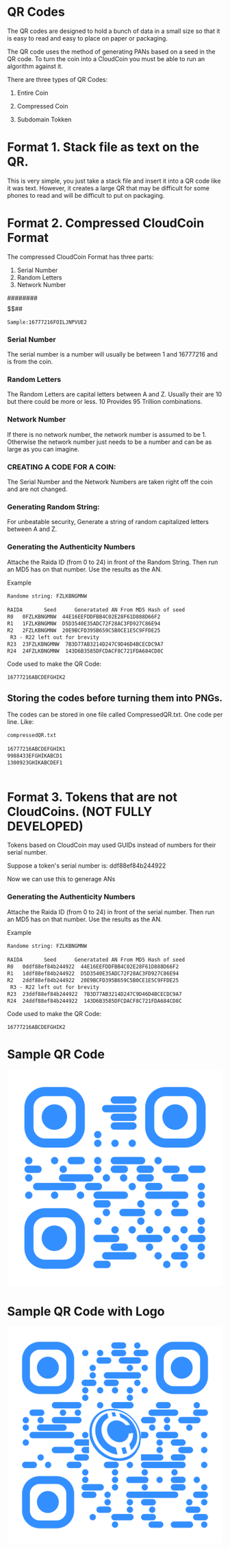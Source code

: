 # QR Codes

The QR codes are designed to hold a bunch of data in a small size so that it is easy to read and easy to place on paper or packaging. 

The QR code uses the method of generating PANs based on a seed in the QR code. To turn the coin into a CloudCoin you must be able to run an algorithm against it. 

There are three types of QR Codes:

1. Entire Coin

2. Compressed Coin

3. Subdomain Tokken

# Format 1. Stack file as text on the QR.  

This is very simple, you just take a stack file and insert it into a QR code like it was text. However, it creates a large QR that may be difficult for some phones to read and will be difficult to put on packaging. 

# Format 2. Compressed CloudCoin Format

The compressed CloudCoin Format has three parts:
1. Serial Number
2. Random Letters
3. Network Number

########$$$$$$$$$$##
```
Sample:16777216FOILJNPVUE2
```
### Serial Number
The serial number is a number will usually be between 1 and 16777216 and is from the coin. 

### Random Letters
The Random Letters are capital letters between A and Z. Usually their are 10 but there could be more or less. 10 Provides 95 Trillion combinations. 

### Network Number
If there is no network number, the network number is assumed to be 1. Otherwise the network number just needs to be a number and can be as large as you can imagine. 

### CREATING A CODE FOR A COIN:
The Serial Number and the Network Numbers are taken right off the coin and are not changed. 

### Generating Random String:
For unbeatable security, Generate a string of random capitalized letters between A and Z. 

### Generating the Authenticity Numbers
Attache the Raida ID (from 0 to 24) in front of the Random String. Then run an MD5 has on that number. Use the results as the AN.

Example
```
Randome string: FZLKBNGMNW

RAIDA       Seed      Generatated AN From MD5 Hash of seed
R0   0FZLKBNGMNW  44E16EEFDDFBB4C02E28F61D888D66F2
R1   1FZLKBNGMNW  D5D3540E35ADC72F28AC3FD927C86E94
R2   2FZLKBNGMNW  20E9BCFD395B659C5B0CE1E5C9FFDE25
 R3 - R22 left out for brevity
R23  23FZLKBNGMNW  7B3D77AB3214D247C9D46D4BCECDC9A7
R24  24FZLKBNGMNW  143D6B3585DFCDACF8C721FDA684CD8C
```

Code used to make the QR Code: 
```
16777216ABCDEFGHIK2
```

## Storing the codes before turning them into PNGs. 

The codes can be stored in one file called CompressedQR.txt. One code per line. Like:
```
compressedQR.txt

16777216ABCDEFGHIK1
9988433EFGHIKABCD1
1300923GHIKABCDEF1


```



# Format 3. Tokens that are not CloudCoins. (NOT FULLY DEVELOPED)

Tokens based on CloudCoin may used GUIDs instead of numbers for their serial number. 

Suppose a token's serial number is: ddf88ef84b244922

Now we can use this to generage ANs


### Generating the Authenticity Numbers
Attache the Raida ID (from 0 to 24) in front of the serial number. Then run an MD5 has on that number. Use the results as the AN.

Example
```
Randome string: FZLKBNGMNW

RAIDA       Seed      Generatated AN From MD5 Hash of seed
R0   0ddf88ef84b244922  44E16EEFDDFBB4C02E28F61D888D66F2
R1   1ddf88ef84b244922  D5D3540E35ADC72F28AC3FD927C86E94
R2   2ddf88ef84b244922  20E9BCFD395B659C5B0CE1E5C9FFDE25
 R3 - R22 left out for brevity
R23  23ddf88ef84b244922  7B3D77AB3214D247C9D46D4BCECDC9A7
R24  24ddf88ef84b244922  143D6B3585DFCDACF8C721FDA684CD8C
```

Code used to make the QR Code: 
```
16777216ABCDEFGHIK2
```


# Sample QR Code

![Without Logo](qr-code.png)

# Sample QR Code with Logo

![QR code with a log0](qr-code-logo.png)
